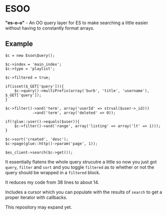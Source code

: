 ESOO
====

**"es-o-o"** - An OO query layer for ES to make searching a little easier without having to constantly format arrays.

## Example

~~~
$c = new Esoo\Query();

$c->index = 'main_index';
$c->type = 'playlist';

$c->filtered = true;

if(isset($_GET['query'])){
	$c->query()->multiPrefix(array('burb', 'title', 'username'), $_GET['query']);
}

$c->filter()->and('term', array('userId' => strval($user->_id)))
			->and('term', array('deleted' => 0));
			
if(!glue::user()->equals($user)){
	$c->filter()->and('range', array('listing' => array('lt' => 1)));
}

$c->sort('created', 'desc');
$c->page(glue::http()->param('page', 1));

$es_client->search($c->get());
~~~

It essentially flatens the whole query strucutre a little so now you just got `query`, `filter` and `sort` and you toggle `filtered` as to whether or not the query should 
be wrapped in a `filtered` block. 

It reduces my code from 38 lines to about 14.

Includes a cursor which you can populate with the results of `search` to get a proper iterator with callbacks.

This repository may expand yet.
